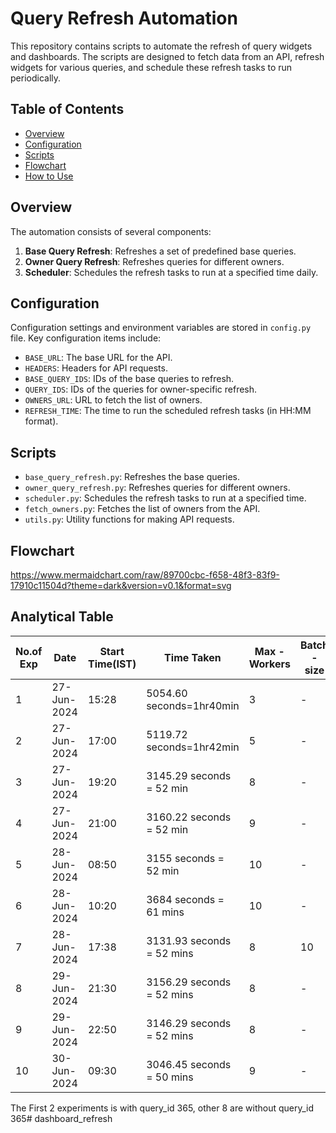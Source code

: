 # Query Refresh Automation

This repository contains scripts to automate the refresh of query widgets and dashboards. The scripts are designed to fetch data from an API, refresh widgets for various queries, and schedule these refresh tasks to run periodically.

## Table of Contents

- [Overview](#overview)
- [Configuration](#configuration)
- [Scripts](#scripts)
- [Flowchart](#flowchart)
- [How to Use](#how-to-use)

## Overview

The automation consists of several components:
1. **Base Query Refresh**: Refreshes a set of predefined base queries.
2. **Owner Query Refresh**: Refreshes queries for different owners.
3. **Scheduler**: Schedules the refresh tasks to run at a specified time daily.

## Configuration

Configuration settings and environment variables are stored in `config.py` file. Key configuration items include:
- `BASE_URL`: The base URL for the API.
- `HEADERS`: Headers for API requests.
- `BASE_QUERY_IDS`: IDs of the base queries to refresh.
- `QUERY_IDS`: IDs of the queries for owner-specific refresh.
- `OWNERS_URL`: URL to fetch the list of owners.
- `REFRESH_TIME`: The time to run the scheduled refresh tasks (in HH:MM format).

## Scripts

- `base_query_refresh.py`: Refreshes the base queries.
- `owner_query_refresh.py`: Refreshes queries for different owners.
- `scheduler.py`: Schedules the refresh tasks to run at a specified time.
- `fetch_owners.py`: Fetches the list of owners from the API.
- `utils.py`: Utility functions for making API requests.

## Flowchart

https://www.mermaidchart.com/raw/89700cbc-f658-48f3-83f9-17910c11504d?theme=dark&version=v0.1&format=svg


## Analytical Table
| No.of Exp | Date      | Start Time(IST) | Time Taken               | Max - Workers| Batch - size | Refreshed all or not  | Dashboard      |
|-----------|-----------|-----------------|--------------------------|--------------|--------------|-----------------------|----------------|
|1          |27-Jun-2024| 15:28           |5054.60 seconds=1hr40min  |       3      |      -       | All Refreshed         | Final Customer |
|2          |27-Jun-2024| 17:00           |5119.72 seconds=1hr42min  |       5      |      -       | All Refreshed         | Final Customer |
|3          |27-Jun-2024| 19:20           |3145.29 seconds = 52 min  |       8      |      -       | All Refreshed         | Final Customer |
|4          |27-Jun-2024| 21:00           |3160.22 seconds = 52 min  |       9      |      -       | All Refreshed         | Final Customer |
|5          |28-Jun-2024| 08:50           |3155 seconds = 52 min     |      10      |      -       | All Refreshed         | Final Customer |
|6          |28-Jun-2024| 10:20           |3684 seconds = 61 mins    |      10      |      -       | All Refreshed         | Final Customer |
|7          |28-Jun-2024| 17:38           |3131.93 seconds = 52 mins |       8      |     10       | Not All refreshed(23!)| Final Customer |
|8          |29-Jun-2024| 21:30           |3156.29 seconds = 52 mins |       8      |      -       | All Refreshed         | Final Customer |
|9          |29-Jun-2024| 22:50           |3146.29 seconds = 52 mins |       8      |      -       | All Refreshed         | Final Customer |
|10         |30-Jun-2024| 09:30           |3046.45 seconds = 50 mins |       9      |      -       | All Refreshed         | Final Customer |

The First 2 experiments is with query_id 365, other 8 are without query_id 365# dashboard_refresh

